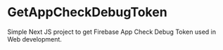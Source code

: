 # GetAppCheckDebugToken

Simple Next JS project to get Firebase App Check Debug Token used in Web development.
